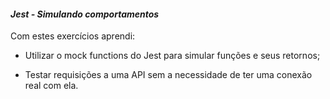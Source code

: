 #### _Jest - Simulando comportamentos_

Com estes exercícios aprendi:

-   Utilizar o mock functions do Jest para simular funções e seus retornos;
    
-   Testar requisições a uma API sem a necessidade de ter uma conexão real com ela.